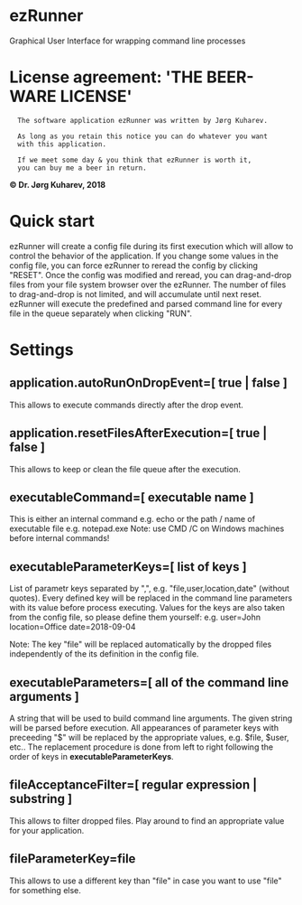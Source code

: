 # ezRunner
Graphical User Interface for wrapping command line processes

# License agreement: 'THE BEER-WARE LICENSE'
~~~
  The software application ezRunner was written by Jørg Kuharev.
  
  As long as you retain this notice you can do whatever you want
  with this application.
  
  If we meet some day & you think that ezRunner is worth it, 
  you can buy me a beer in return.
~~~
**© Dr. Jørg Kuharev, 2018**


# Quick start
ezRunner will create a config file during its first execution
which will allow to control the behavior of the application.
If you change some values in the config file, you can force
ezRunner to reread the config by clicking "RESET".
Once the config was modified and reread, you can drag-and-drop
files from your file system browser over the ezRunner.
The number of files to drag-and-drop is not limited,
and will accumulate until next reset.
ezRunner will execute the predefined and parsed command line
for every file in the queue separately when clicking "RUN".

# Settings
## application.autoRunOnDropEvent=[ true | false ]
This allows to execute commands directly after the drop event.

## application.resetFilesAfterExecution=[ true | false ]
This allows to keep or clean the file queue after the execution.

## executableCommand=[ executable name ]
This is either an internal command e.g. echo
or the path / name of executable file e.g. notepad.exe
Note: use CMD /C on Windows machines before internal commands!

## executableParameterKeys=[ list of keys ]
List of parametr keys separated by ",", e.g. "file,user,location,date"
(without quotes). Every defined key will be replaced in the command line 
parameters with its value before process executing.
Values for the keys are also taken from the config file,
so please define them yourself:
e.g.
user=John
location=Office
date=2018-09-04

Note:
The key "file" will be replaced automatically by the dropped files
independently of the its definition in the config file.

## executableParameters=[ all of the command line arguments ]
A string that will be used to build command line arguments.
The given string will be parsed before execution.
All appearances of parameter keys with preceeding "$" will
be replaced by the appropriate values, e.g. $file, $user, etc..
The replacement procedure is done from left to right following
the order of keys in **executableParameterKeys**.

## fileAcceptanceFilter=[ regular expression | substring ]
This allows to filter dropped files.
Play around to find an appropriate value for your application.

## fileParameterKey=file
This allows to use a different key than "file" in case
you want to use "file" for something else.
